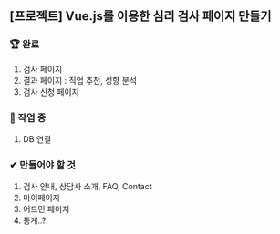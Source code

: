 ## [프로젝트] Vue.js를 이용한 심리 검사 페이지 만들기

### 🏆 완료
1. 검사 페이지
2. 결과 페이지 : 직업 추천, 성향 분석
3. 검사 신청 페이지

### 📌 작업 중
1. DB 연결

### ✔ 만들어야 할 것
1. 검사 안내, 상담사 소개, FAQ, Contact
2. 마이페이지
3. 어드민 페이지
4. 통계..?

